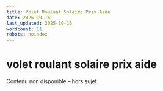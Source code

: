 ```yaml
---
title: Volet Roulant Solaire Prix Aide
date: 2025-10-16
last_updated: 2025-10-16
wordcount: 11
robots: noindex
---
```


# volet roulant solaire prix aide

Contenu non disponible – hors sujet.
